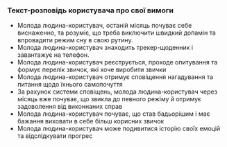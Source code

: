 ### Текст-розповідь користувача про свої вимоги

* Молода людина-користувач, останій місяць почуває себе виснаженно, та розуміє, що треба виключити швидкий допамін та впровадити режим сну в свою рутину.
* Молода людина-користувач знаходить трекер-щоденник і завантажує на телефон.
* Молода людина-користувач реєструється, проходе опитування та формує перелік звичок, які хоче виробити звички
* Молода людина-користувач отримує сповіщення нагадування та питання щодо їхнього самопочуття
* За рахунок системи сповіщень, молода людина-користувач через місяць вже почуває, що звикла до певного режіму й отримує задоволення від виконнаних справ 
* Молода людина-користувач почуває, що став бадьорішим і має бажання виховати в себе більш корисних звичок
* Молода людина-користувач може подивитися історію своїх емоцій та відслідкувати прогрес
